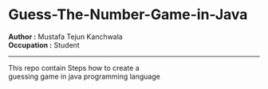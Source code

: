 # Guess-The-Number-Game-in-Java
<b>Author :</b> Mustafa Tejun Kanchwala<br>
<b>Occupation :</b> Student <br><hr>
This repo contain Steps how to create a<br>
guessing game in java programming language 
